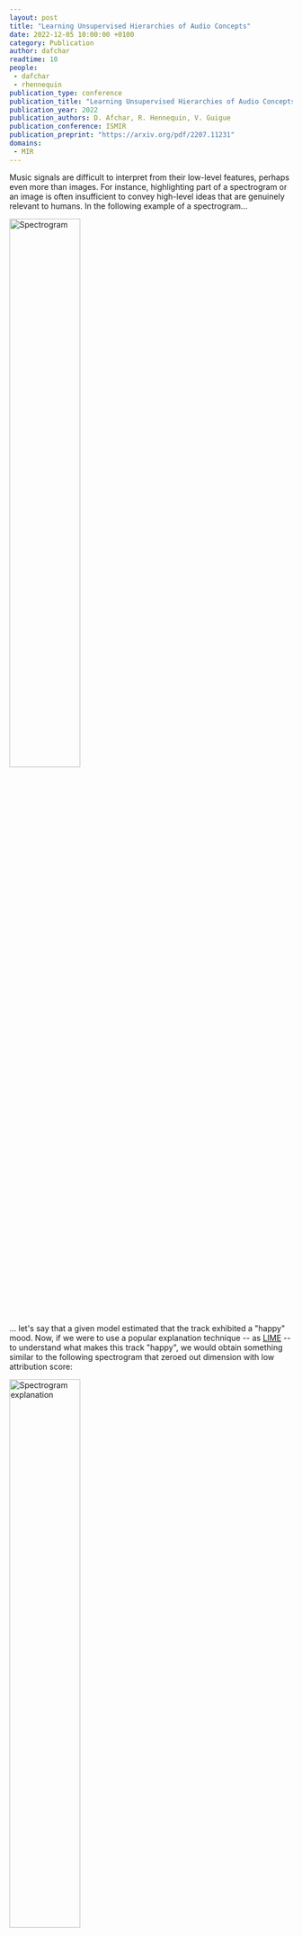 ```yaml
---
layout: post
title: "Learning Unsupervised Hierarchies of Audio Concepts"
date: 2022-12-05 10:00:00 +0100
category: Publication
author: dafchar
readtime: 10
people:
 - dafchar
 - rhennequin
publication_type: conference
publication_title: "Learning Unsupervised Hierarchies of Audio Concepts"
publication_year: 2022
publication_authors: D. Afchar, R. Hennequin, V. Guigue
publication_conference: ISMIR
publication_preprint: "https://arxiv.org/pdf/2207.11231"
domains: 
 - MIR
---
```


Music signals are difficult to interpret from their low-level features, perhaps even more than images. For instance, highlighting part of a spectrogram or an image is often insufficient to convey high-level ideas that are genuinely relevant to humans. In the following example of a spectrogram...


<div class="publication-illustration">
    <img
        style="width: 50%;"
        src="{{ '/static/images/publis/afchar22ismir/spec_1.png' | prepend: site.url }}"
        alt="Spectrogram"/>
</div>

... let's say that a given model estimated that the track exhibited a "happy" mood. Now, if we were to use a popular explanation technique -- as <a href="https://arxiv.org/abs/1602.04938">LIME</a> -- to understand what makes this track "happy", we would obtain something similar to the following spectrogram that zeroed out dimension with low attribution score:

<div class="publication-illustration" style="flex-direction:column">
    <img
        style="width: 50%;"
        src="{{ '/static/images/publis/afchar22ismir/spec_2.png' | prepend: site.url }}"
        alt="Spectrogram explanation"/>
    <br><span style="color: #AAA; font-size: 0.6em; width:50%;">
	These two images of a spectrogram and generated explanation were shamefully stolen from <a href="https://arxiv.org/pdf/1905.11760.pdf"><i>"Two-level Explanations in Music Emotion Recognition" </i> V. Praher et al (2019)</a> for demonstration purpose.</span>
</div>


... which probably made you shrug since seeing bits of spectrogram does not enable you to understand the decision mechanism involved in estimating that a song is indeed happy.
In some cases, working at the spectrogram level is sufficient, <i>e.g.</i>, when predicting the presence of an instrument, we could expect the attribution map to highlight the target instrument melody. The problem is that sometimes, the space in which data is represented -- to be consumed by a model that makes predictions, <b>does not align</b> with the space in which humans would best receive an explanation about it.


In the field of computer vision, <b>concept learning</b> was therein proposed to adjust explanations to the right abstraction level (<i>e.g.</i> detect clinical concepts from radiographs). These methods have yet to be used for Music Information Retrieval. In this paper, we adapt concept learning to the realm of music, with its particularities. For instance, music concepts are typically non-independent and of mixed nature (<i>e.g., </i> genre, instruments, mood), unlike previous work that assumed disentangled concepts. We propose a method to learn numerous music concepts from audio and then automatically hierarchise them to expose their mutual relationships. We conduct experiments on datasets of playlists from a music streaming service, serving as a few annotated examples for diverse concepts. Evaluations show that the mined hierarchies are aligned with both ground-truth hierarchies of concepts -- when available -- and with proxy sources of concept similarity in the general case.

<div class="publication-illustration">
    <img
        style="width: 75%;"
        src="{{ '/static/images/publis/afchar22ismir/overview.png' | prepend: site.url }}"
        alt="Overview of the method: 1/ concept computation, 2/ inter-concept similarity, 3/ hierarchy extraction from similarity graph"/>
</div>

Some demo results, are available online to play with: <a href="http://research.deezer.com/concept_hierarchy/">research.deezer.com/concept_hierarchy</a>.

This paper has been published in the proceedings of the 23rd International Society for Music Information Retrieval Conference (ISMIR 2022).